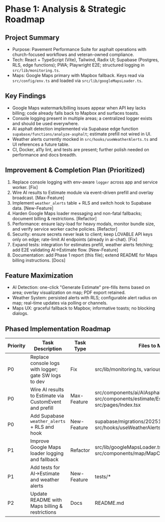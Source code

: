 # Phase 1: Analysis & Strategic Roadmap

## Project Summary
- Purpose: Pavement Performance Suite for asphalt operations with church-focused workflows and veteran-owned compliance.
- Tech: React + TypeScript (Vite), Tailwind, Radix UI; Supabase (Postgres, RLS, edge functions); PWA; Playwright E2E; structured logging in `src/lib/monitoring.ts`.
- Maps: Google Maps primary with Mapbox fallback. Keys read via `src/config/env.ts` and loaded via `src/lib/googleMapsLoader.ts`.

## Key Findings
- Google Maps watermark/billing issues appear when API key lacks billing; code already falls back to Mapbox and surfaces toasts.
- Console logging present in multiple areas; a centralized logger exists and should be used everywhere.
- AI asphalt detection implemented via Supabase edge function `supabase/functions/analyze-asphalt`; estimate prefill not wired in UI.
- Weather alerts currently mocked in `src/hooks/useWeatherAlerts.ts` and UI references a future table.
- CI, Docker, a11y lint, and tests are present; further polish needed on performance and docs breadth.

## Improvement & Completion Plan (Prioritized)
1. Replace console logging with env-aware `logger` across app and service worker. [Fix]
2. Wire AI results to Estimate module via event-driven prefill and overlay broadcast. [Max-Feature]
3. Implement `weather_alerts` table + RLS and switch hook to Supabase data. [New-Feature]
4. Harden Google Maps loader messaging and non-fatal fallbacks; document billing & restrictions. [Refactor]
5. Performance: ensure lazy-load for heavy modals, monitor bundle size, and verify service worker cache policies. [Refactor]
6. Security: ensure secrets never leak to client; keep LOVABLE API keys only on edge; rate-limit AI endpoints (already in ai-chat). [Fix]
7. Expand tests: integration for estimates prefill, weather alerts fetching; add E2E validating AI->Estimate flow. [New-Feature]
8. Documentation: add Phase 1 report (this file); extend README for Maps billing instructions. [Docs]

## Feature Maximization
- AI Detection: one-click "Generate Estimate" pre-fills items based on area; overlay visualization on map; PDF export retained.
- Weather System: persisted alerts with RLS; configurable alert radius on map; real-time updates via polling or channels.
- Maps UX: graceful fallback to Mapbox; informative toasts; no blocking dialogs.

## Phased Implementation Roadmap

| Priority | Task Description | Task Type | Files to Modify/Create |
|---|---|---|---|
| P0 | Replace console logs with logger; gate SW logs to dev | Fix | src/lib/monitoring.ts, various components, public/sw.js |
| P0 | Wire AI results to Estimate via CustomEvent and prefill | Max-Feature | src/components/ai/AIAsphaltDetectionModal.tsx, src/components/estimate/EstimateCalculatorModal.tsx, src/pages/Index.tsx |
| P0 | Add Supabase `weather_alerts` + RLS and hook | New-Feature | supabase/migrations/20251019090000_weather_alerts.sql, src/hooks/useWeatherAlerts.ts |
| P1 | Improve Google Maps loader logging and fallback | Refactor | src/lib/googleMapsLoader.ts, src/components/map/MapContainer.tsx |
| P1 | Add tests for AI->Estimate and weather alerts | New-Feature | tests/* |
| P2 | Update README with Maps billing & restrictions | Docs | README.md |

